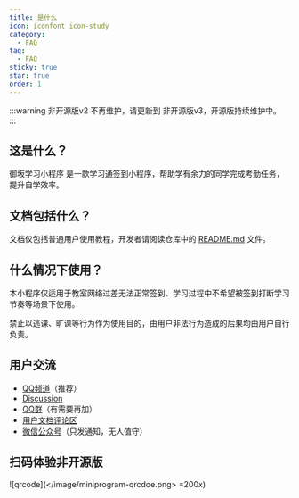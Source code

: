 ```yaml
---
title: 是什么
icon: iconfont icon-study
category:
  - FAQ
tag:
  - FAQ
sticky: true
star: true
order: 1
---
```


:::warning
非开源版v2 不再维护，请更新到 非开源版v3，开源版持续维护中。
:::

## 这是什么？

御坂学习小程序 是一款学习通签到小程序，帮助学有余力的同学完成考勤任务，提升自学效率。

## 文档包括什么？

文档仅包括普通用户使用教程，开发者请阅读仓库中的 [README.md](https://github.com/misaka-org/Chaoxing-MiniProgram/blob/main/README.md) 文件。

## 什么情况下使用？

本小程序仅适用于教室网络过差无法正常签到、学习过程中不希望被签到打断学习节奏等场景下使用。

禁止以逃课、旷课等行为作为使用目的，由用户非法行为造成的后果均由用户自行负责。

## 用户交流

+ [QQ频道](https://pd.qq.com/s/f1mli0e35)（推荐）
+ [Discussion](https://github.com/misaka-org/Chaoxing-MiniProgram/discussions)
+ [QQ群](https://qm.qq.com/q/24Qzm6avhS)（有需要再加）
+ [用户文档评论区](https://doc.micono.eu.org)
+ [微信公众号](http://weixin.qq.com/r/mp/cxFrc67E2-OkreoQ90Rh)（只发通知，无人值守）

## 扫码体验非开源版

![qrcode](</image/miniprogram-qrcdoe.png> =200x)
